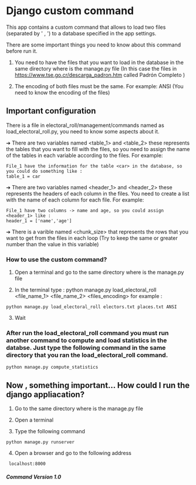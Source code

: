 # Django custom command

This app contains a custom command that allows to load two files (separated by ' , ') to a database specified in the app settings. 

There are some important things you need to know about this command before run it.

1. You need to have the files that you want to load in the database in the same directory where is the manage.py file (In this case the files in https://www.tse.go.cr/descarga_padron.htm called Padrón Completo )

2. The encoding of both files must be the same. For example: ANSI (You need to know the encoding of the files)


## Important configuration

There is a file in electoral_roll/management/commands named as load_electoral_roll.py, you need to know some aspects about it.

➔ There are two variables named <table_1> and <table_2> these represents the tables that you want to fill with the files, so you need to assign the name of the tables in each variable according to the files. For example:
 ```
File_1 have the information for the table <car> in the database, so you could do something like : 
table_1 = car
 ```
➔ There are two variables named <header_1> and <header_2> these represents the headers of each column in the files. You need to create a list with the name of each column for each file. For example:
 ```
File_1 have two columns -> name and age, so you could assign <header_1> like : 
header_1 = ['name','age']
 ```
 ➔ There is a varible named <chunk_size> that represents the rows that you want to get from the files in each loop (Try to keep the same or greater number than the value in this variable)

### How to use the custom command?

1. Open a terminal and go to the same directory where is the manage.py file

2. In the terminal type : python manage.py load_electoral_roll <file_name_1> <file_name_2> <files_encoding> for example :
```
python manage.py load_electoral_roll electors.txt places.txt ANSI
```
3. Wait

### After run the load_electoral_roll command you must run another command to compute and load statistics in the databse. Just type the following command in the same directory that you ran the load_electoral_roll command.

```
python manage.py compute_statistics
```

## Now , something important... How could I run the django appliacation?


1. Go to the same directory where is the manage.py file

2. Open a terminal

3. Type the following command 

```
python manage.py runserver
```

4. Open a browser and go to the following address
```
 localhost:8000
```
##### Command Version 1.0